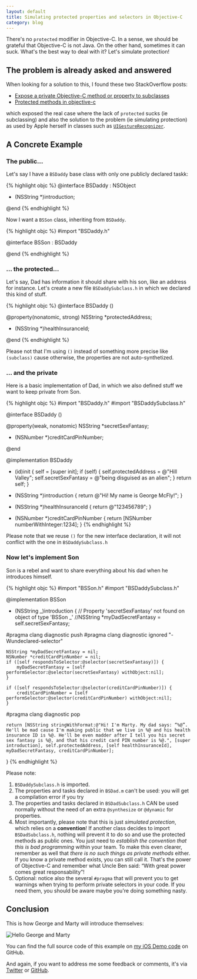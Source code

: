 ```yaml
---
layout: default
title: Simulating protected properties and selectors in Objective-C
category: blog
---
```


There's no `protected` modifier in Objective-C. In a sense, we should be
grateful that Objective-C is not Java. On the other hand, sometimes it can suck.
What's the best way to deal with it? Let's simulate protection!

## The problem is already asked and answered

When looking for a solution to this, I found these two StackOverflow posts:

- [Expose a private Objective-C method or property to subclasses](http://stackoverflow.com/questions/12633627/expose-a-private-objective-c-method-or-property-to-subclasses)
- [Protected methods in objective-c](http://stackoverflow.com/questions/3725857/protected-methods-in-objective-c)

which exposed the real case where the lack of `protected` sucks (ie subclassing)
and also the solution to the problem (ie simulating protection) as used by Apple
herself in classes such as
[`UIGestureRecognizer`](https://developer.apple.com/library/ios/documentation/uikit/reference/UIGestureRecognizer_Class/Reference/Reference.html).

## A Concrete Example

### The public...

Let's say I have a `BSDaddy` base class with only one publicly declared taskk:

{% highlight objc %} @interface BSDaddy : NSObject

- (NSString \*)introduction;

@end {% endhighlight %}

Now I want a `BSSon` class, inheriting from `BSDaddy`.

{% highlight objc %} #import "BSDaddy.h"

@interface BSSon : BSDaddy

@end {% endhighlight %}

### ... the protected...

Let's say, Dad has information it should share with his son, like an address for
instance. Let's create a new file `BSDaddySubclass.h` in which we declared this
kind of stuff.

{% highlight objc %} @interface BSDaddy ()

@property(nonatomic, strong) NSString \*protectedAddress;

- (NSString \*)healthInsuranceId;

@end {% endhighlight %}

Please not that I'm using `()` instead of something more precise like
`(subclass)` cause otherwise, the properties are not auto-synthetized.

### ... and the private

Here is a basic implementation of Dad, in which we also defined stuff we want to
keep private from Son.

{% highlight objc %} #import "BSDaddy.h" #import "BSDaddySubclass.h"

@interface BSDaddy ()

@property(weak, nonatomic) NSString \*secretSexFantasy;

- (NSNumber \*)creditCardPinNumber;

@end

@implementation BSDaddy

- (id)init { self = [super init]; if (self) { self.protectedAddress = @"Hill
  Valley"; self.secretSexFantasy = @"being disguised as an alien"; } return
  self; }

- (NSString \*)introduction { return @"Hi! My name is George McFly!"; }

- (NSString \*)healthInsuranceId { return @"123456789"; }

- (NSNumber \*)creditCardPinNumber { return [NSNumber numberWithInteger:1234]; }
  {% endhighlight %}

Please note that we reuse `()` for the new interface declaration, it will not
conflict with the one in `BSDaddySubclass.h`

### Now let's implement Son

Son is a rebel and want to share everything about his dad when he introduces
himself.

{% highlight objc %} #import "BSSon.h" #import "BSDaddySubclass.h"

@implementation BSSon

- (NSString _)introduction { // Property 'secretSexFantasy' not found on object
  of type 'BSSon _' //NSString \*myDadSecretFantasy = self.secretSexFantasy;

#pragma clang diagnostic push #pragma clang diagnostic ignored
"-Wundeclared-selector"

    NSString *myDadSecretFantasy = nil;
    NSNumber *creditCardPinNumber = nil;
    if ([self respondsToSelector:@selector(secretSexFantasy)]) {
        myDadSecretFantasy = [self performSelector:@selector(secretSexFantasy) withObject:nil];
    }

    if ([self respondsToSelector:@selector(creditCardPinNumber)]) {
        creditCardPinNumber = [self performSelector:@selector(creditCardPinNumber) withObject:nil];
    }

#pragma clang diagnostic pop

    return [NSString stringWithFormat:@"Hi! I'm Marty. My dad says: “%@”. He'll be mad cause I'm making public that we live in %@ and his health insurance ID is %@. He'll be even madder after I tell you his secret sex fantasy is %@, and that his credit card PIN number is %@.", [super introduction], self.protectedAddress, [self healthInsuranceId], myDadSecretFantasy, creditCardPinNumber];

} {% endhighlight %}

Please note:

1. `BSDaddySubclass.h` is imported.
2. The properties and tasks declared in `BSDad.m` can't be used: you will get a
   compilation error if you try
3. The properties and tasks declared in `BSDadSubclass.h` CAN be used normally
   without the need of an extra `@synthesize` or `@dynamic` for properties.
4. Most importantly, please note that this is just _simulated protection_, which
   relies on a **convention**! If another class decides to import
   `BSDadSubclass.h`, nothing will prevent it to do so and use the protected
   methods as public ones. You just need to _establish the convention that this
   is bad programming_ within your team. To make this even clearer, remember as
   well that _there is no such things as private methods_ either. If you know a
   private method exists, you can still call it. That's the power of Objective-C
   and remember what Uncle Ben said: “With great power comes great
   responsability”!
5. Optional: notice also the several `#pragma` that will prevent you to get
   warnings when trying to perform private selectors in your code. If you need
   them, you should be aware maybe you're doing something nasty.

## Conclusion

This is how George and Marty will introduce themselves:

![Hello George and Marty](../../assets/images/inheritance.png "Nasty Marty")

You can find the full source code of this example on [my iOS Demo
code][demo-ios] on GitHub.

And again, if you want to address me some feedback or comments, it's via
[Twitter][twitter] or [GitHub][github].

[github]: https://github.com/dirtyhenry/bootstragram-blog/issues "Issues"
[twitter]: http://twitter.com/dirtyhenry
[demo-ios]: https://github.com/Bootstragram/bootstragram-ios
